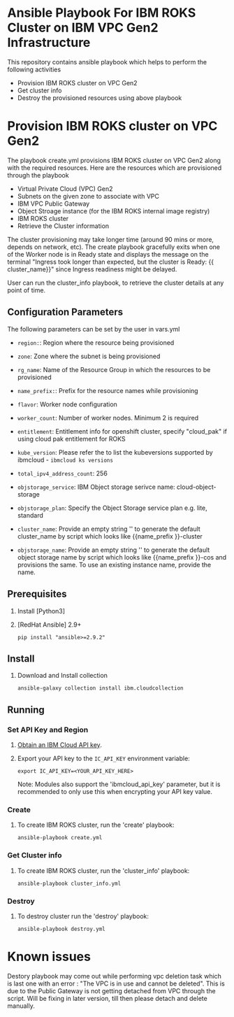# Ansible Playbook For IBM ROKS Cluster on IBM VPC Gen2 Infrastructure

This repository contains ansible playbook which helps to perform the following activities
 * Provision IBM ROKS cluster on VPC Gen2 
 * Get cluster info
 * Destroy the provisioned resources using above playbook 

# Provision IBM ROKS cluster on VPC Gen2 

The playbook create.yml provisions IBM ROKS cluster on VPC Gen2 along with the required resources.
Here are the resources which are provisioned through the playbook
* Virtual Private Cloud (VPC) Gen2
* Subnets on the given zone to associate with VPC
* IBM VPC Public Gateway
* Object Stroage instance (for the IBM ROKS internal image registry)
* IBM ROKS cluster  
* Retrieve the Cluster information

The cluster provisioning may take longer time (around 90 mins or more, depends on network, etc). The create playbook gracefully exits when one of the Worker node is in Ready state and displays the message on the terminal "Ingress took longer than expected, but the cluster is Ready:  {{ cluster_name}}" since Ingress readiness might be delayed.

User can run the cluster_info playbook, to retrieve the cluster details at any point of time.

## Configuration Parameters

The following parameters can be set by the user in vars.yml

* `region:`: Region where the resource being provisioned
* `zone`: Zone where the subnet is being provisioned
* `rg_name`: Name of the Resource Group in which the resources to be provisioned
* `name_prefix:`:  Prefix for the resource names while provisioning
* `flavor`: Worker node configuration
* `worker_count`: Number of worker nodes. Minimum 2 is required
* `entitlement`: Entitlement info for openshift cluster, specify "cloud_pak" if using cloud pak entitlement for ROKS
* `kube_version`: Please refer the  to list the kubeversions supported by ibmcloud - `ibmcloud ks versions`
* `total_ipv4_address_count`: 256
* `objstorage_service`:  IBM Object storage serivce name: cloud-object-storage
* `objstorage_plan`: Specify the Object Storage service plan e.g. lite, standard

* `cluster_name`: Provide an empty string '' to generate the default cluster_name by script which looks like {{name_prefix }}-cluster
* `objstorage_name`: Provide an empty string '' to generate the default object storage name by script which looks like {{name_prefix }}-cos and provisions the same. To use an existing instance name,  provide the name.


## Prerequisites

1. Install [Python3]

2. [RedHat Ansible] 2.9+

    ```
    pip install "ansible>=2.9.2"
    ```
    
## Install

1. Download and Install collection

    ```
    ansible-galaxy collection install ibm.cloudcollection
    ```
## Running

### Set API Key and Region

1. [Obtain an IBM Cloud API key].

2. Export your API key to the `IC_API_KEY` environment variable:

    ```
    export IC_API_KEY=<YOUR_API_KEY_HERE>
    ```

    Note: Modules also support the 'ibmcloud_api_key' parameter, but it is
    recommended to only use this when encrypting your API key value.

### Create

1. To create IBM ROKS  cluster, run the
   'create' playbook:

    ```
    ansible-playbook create.yml
    ```
### Get Cluster info

1. To create IBM ROKS  cluster, run the
   'cluster_info' playbook:

    ```
    ansible-playbook cluster_info.yml
    ```    

### Destroy

1. To destroy cluster run the 'destroy' playbook:

    ```
    ansible-playbook destroy.yml
    ```
[Obtain an IBM Cloud API key]:https://cloud.ibm.com/docs/iam?topic=iam-userapikey

# Known issues
Destory playbook may come out while performing vpc deletion task which is last one with an error : "The VPC is in use and cannot be deleted".  This is due to the Public Gateway is not getting detached from VPC through the script.  Will be fixing in later version, till then please detach and delete manually. 
